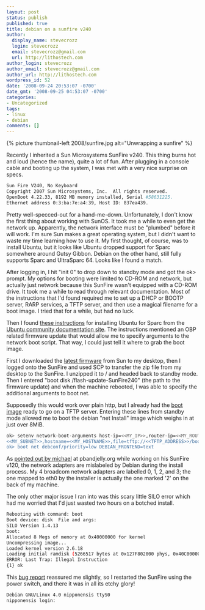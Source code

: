 ```yaml
---
layout: post
status: publish
published: true
title: debian on a sunfire v240
author:
  display_name: stevecrozz
  login: stevecrozz
  email: stevecrozz@gmail.com
  url: http://lithostech.com
author_login: stevecrozz
author_email: stevecrozz@gmail.com
author_url: http://lithostech.com
wordpress_id: 52
date: '2008-09-24 20:53:07 -0700'
date_gmt: '2008-09-25 04:53:07 -0700'
categories:
- Uncategorized
tags:
- linux
- debian
comments: []
---
```

{% picture thumbnail-left 2008/sunfire.jpg alt="Unwrapping a sunfire" %}

Recently I inherited a Sun Microsystems SunFire v240. This thing burns
hot and loud (hence the name), quite a lot of fun. After plugging in a
console cable and booting up the system, I was met with a very nice
surprise on specs.

~~~ bash
Sun Fire V240, No Keyboard
Copyright 2007 Sun Microsystems, Inc.  All rights reserved.
OpenBoot 4.22.33, 8192 MB memory installed, Serial #58631225.
Ethernet address 0:3:ba:7e:a4:39, Host ID: 837ea439.
~~~

Pretty well-specced-out for a hand-me-down. Unfortunately, I don't know
the first thing about working with SunOS. It took me a while to even get
the network up. Apparently, the network interface must be "plumbed"
before it will work. I'm sure Sun makes a great operating system, but I
didn't want to waste my time learning how to use it. My first thought,
of course, was to install Ubuntu, but it looks like Ubuntu dropped
support for Sparc somewhere around Gutsy Gibbon. Debian on the other
hand, still fully supports Sparc and UltraSparc 64. Looks like I found a
match.

After logging in, I hit "init 0" to drop down to standby mode and got
the ok> prompt. My options for booting were limited to CD-ROM and
network, but actually just network because this SunFire wasn't equipped
with a CD-ROM drive. It took me a while to read through relevant
documentation. Most of the instructions that I'd found required me to
set up a DHCP or BOOTP server, RARP services, a TFTP server, and then
use a magical filename for a boot image. I tried that for a while, but
had no luck.

<!--more-->

Then I found [these
instructions](https://help.ubuntu.com/community/Installation/Sparc) for
installing Ubuntu for Sparc from the [Ubuntu community documentation
site](https://help.ubuntu.com/community/). The instructions mentioned an
OBP related firmware update that would allow me to specify arguments to
the network boot script. That way, I could just tell it where to grab
the boot image.

First I downloaded the [latest
firmware](http://sunsolve.sun.com/search/document.do?assetkey=1-21-121683-06-1)
from Sun to my desktop, then I logged onto the SunFire and used SCP to
transfer the zip file from my desktop to the SunFire. I unzipped it to /
and headed back to standby mode. Then I entered "boot disk
/flash-update-SunFire240" (the path to the firmware update) and when the
machine rebooted, I was able to specify the additional arguments to boot
net.

Supposedly this would work over plain http, but I already had the [boot
image](http://www.debian.org/ports/sparc/) ready to go on a TFTP server.
Entering these lines from standby mode allowed me to boot the debian
"net Install" image which weighs in at just over 8MiB.

~~~ bash
ok> setenv network-boot-arguments host-ip=<<MY_IP>>,router-ip=<<MY_ROUTER>>,subnet=mask=
<<MY_SUBNET>>,hostname=<<MY_HOSTNAME>>,file=tftp://<<TFTP_ADDRESS>>/boot.img
ok> boot net debconf/priority=low DEBIAN_FRONTEND=text
~~~

As [pointed out by
michael](http://www.pbandjelly.org/2007/12/debian-on-sunfire-v120/) at
pbandjelly.org while working on his SunFire v120, the network adapters
are mislabeled by Debian during the install process. My 4 broadcom
network adapters are labelled 0, 1, 2, and 3; the one mapped to eth0 by
the installer is actually the one marked '2' on the back of my machine.

The only other major issue I ran into was this scary little SILO error
which had me worried that I'd just wasted two hours on a botched
install.

~~~ bash
Rebooting with command: boot
Boot device: disk  File and args:
SILO Version 1.4.13
boot:
Allocated 8 Megs of memory at 0x40000000 for kernel
Uncompressing image...
Loaded kernel version 2.6.18
Loading initial ramdisk (5266517 bytes at 0x127F802000 phys, 0x40C00000 virt)...
ERROR: Last Trap: Illegal Instruction
{1} ok
~~~

This [bug
report](https://bugs.launchpad.net/ubuntu/hoary/+source/silo/+bug/40119)
reassured me slightly, so I restarted the SunFire using the power
switch, and there it was in all its etchy glory!

~~~ bash
Debian GNU/Linux 4.0 nipponensis ttyS0
nipponensis login:
~~~

